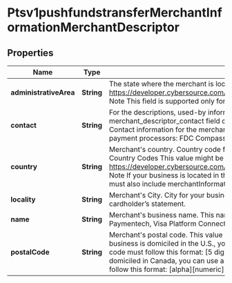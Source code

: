 
# Ptsv1pushfundstransferMerchantInformationMerchantDescriptor

## Properties
Name | Type | Description | Notes
------------ | ------------- | ------------- | -------------
**administrativeArea** | **String** | The state where the merchant is located.  See https://developer.cybersource.com/library/documentation/sbc/quickref/states_and_provinces.pdf  Note This field is supported only for businesses located in the U.S. or Canada.  |  [optional]
**contact** | **String** | For the descriptions, used-by information, data types, and lengths for these fields, see merchant_descriptor_contact field description in Credit Card Services Using the SCMP API.--&gt; Contact information for the merchant.  Note These are the maximum data lengths for the following payment processors:  FDC Compass (13) Chase Paymentech (13).  |  [optional]
**country** | **String** | Merchant&#39;s country.  Country code for your business location. Use the ISO Standard Alpha Country Codes This value might be displayed on the cardholder’s statement.  See https://developer.cybersource.com/library/documentation/sbc/quickref/countries_alpha_list.pdf  Note If your business is located in the U.S. or Canada and you include this field in a request, you must also include merchantInformation.merchantDescriptor.administrativeArea.  |  [optional]
**locality** | **String** | Merchant&#39;s City.  City for your business location. This value might be displayed on the cardholder’s statement.  |  [optional]
**name** | **String** | Merchant&#39;s business name. This name is displayed on the cardholder’s statement.  Chase Paymentech, Visa Platform Connect: length 22  |  [optional]
**postalCode** | **String** | Merchant&#39;s postal code. This value might be displayed on the cardholder’s statement.  If your business is domiciled in the U.S., you can use a 5-digit or 9-digit postal code. A 9-digit postal code must follow this format: [5 digits][dash][4 digits] Example: 12345-6789  If your business is domiciled in Canada, you can use a 6-digit or 9-digit postal code. A 6-digit postal code must follow this format: [alpha][numeric][alpha][space] [numeric][alpha][numeric] Example: A1B 2C3  |  [optional]



